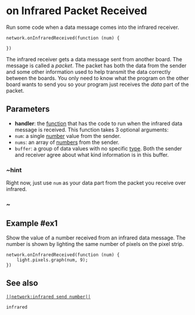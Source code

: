 # on Infrared Packet Received

Run some code when a data message comes into the infrared receiver.

```sig
network.onInfraredReceived(function (num) {
	
})
```

The infrared receiver gets a data message sent from another board. The message is called a
_packet_. The packet has both the data from the sender and some other information used to help
transmit the data correctly between the boards. You only need to know what the program on the other
board wants to send you so your program just receives the _data_ part of the packet.

## Parameters

* **handler**: the [function](/types/function) that has the code to run when the infrared data message is received.
This function takes 3 optional arguments:
* ``num``: a single [number](/types/number) value from the sender.
* ``nums``: an array of [numbers](/types/number) from the sender.
* ``buffer``: a group of data values with no specific [type](/types). Both the sender and receiver agree about what kind information is in this buffer.

### ~hint
Right now, just use ``num`` as your data part from the packet you receive over infrared.
### ~

## Example #ex1

Show the value of a number received from an infrared data message. The number is shown by lighting the same number of pixels on the pixel strip.

```blocks
network.onInfraredReceived(function (num) {
    light.pixels.graph(num, 9);
})
```

## See also

[``||network:infrared send number||``](/reference/network/infrared-send-number)

```package
infrared
```
